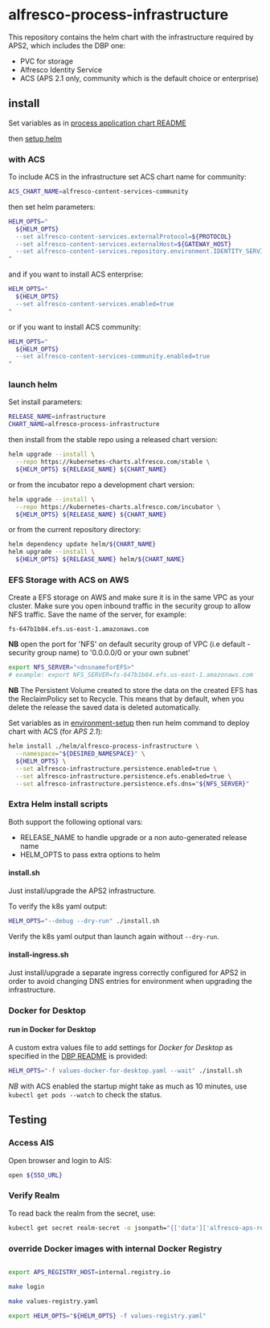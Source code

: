 # alfresco-process-infrastructure

This repository contains the helm chart with the infrastructure required by APS2, which includes the DBP one:

- PVC for storage
- Alfresco Identity Service
- ACS (APS 2.1 only, community which is the default choice or enterprise)

## install

Set variables as in [process application chart README](https://git.alfresco.com/process-services-public/alfresco-process-application-deployment#set-environment-specific-variables)

then [setup helm](https://git.alfresco.com/process-services-public/alfresco-process-application-deployment#install-helm)

### with ACS

To include ACS in the infrastructure set ACS chart name for community:

```bash
ACS_CHART_NAME=alfresco-content-services-community
```

then set helm parameters:
```bash
HELM_OPTS="
  ${HELM_OPTS}
  --set alfresco-content-services.externalProtocol=${PROTOCOL}
  --set alfresco-content-services.externalHost=${GATEWAY_HOST}
  --set alfresco-content-services.repository.environment.IDENTITY_SERVICE_URI=${SSO_URL}
"
```

and if you want to install ACS enterprise:
```bash
HELM_OPTS="
  ${HELM_OPTS}
  --set alfresco-content-services.enabled=true
"
```

or if you want to install ACS community:
```bash
HELM_OPTS="
  ${HELM_OPTS}
  --set alfresco-content-services-community.enabled=true
"
```

### launch helm

Set install parameters:

```bash
RELEASE_NAME=infrastructure
CHART_NAME=alfresco-process-infrastructure
```

then install from the stable repo using a released chart version:

```bash
helm upgrade --install \
  --repo https://kubernetes-charts.alfresco.com/stable \
  ${HELM_OPTS} ${RELEASE_NAME} ${CHART_NAME}
```

or from the incubator repo a development chart version:

```bash
helm upgrade --install \
  --repo https://kubernetes-charts.alfresco.com/incubator \
  ${HELM_OPTS} ${RELEASE_NAME} ${CHART_NAME}
```

or from the current repository directory:

```bash
helm dependency update helm/${CHART_NAME}
helm upgrade --install \
  ${HELM_OPTS} ${RELEASE_NAME} helm/${CHART_NAME}
```

### EFS Storage with ACS on AWS

Create a EFS storage on AWS and make sure it is in the same VPC as your cluster. Make sure you open inbound traffic in the security group to allow NFS traffic.
Save the name of the server, for example:

    fs-647b1b84.efs.us-east-1.amazonaws.com

**NB** open the port for 'NFS' on default security group of VPC (i.e default - security group name) to '0.0.0.0/0 or your own subnet'

```bash
export NFS_SERVER="<dnsnameforEFS>"
# example: export NFS_SERVER=fs-647b1b84.efs.us-east-1.amazonaws.com
```
**NB** The Persistent Volume created to store the data on the created EFS has the ReclaimPolicy set to Recycle.
This means that by default, when you delete the release the saved data is deleted automatically.


Set variables as in [environment-setup](https://git.alfresco.com/process-services-public/alfresco-process-application-deployment#environment-setup) then run helm command to deploy chart with ACS (for _APS 2.1_):
```bash
helm install ./helm/alfresco-process-infrastructure \
  --namespace="${DESIRED_NAMESPACE}" \
  ${HELM_OPTS} \
  --set alfresco-infrastructure.persistence.enabled=true \
  --set alfresco-infrastructure.persistence.efs.enabled=true \
  --set alfresco-infrastructure.persistence.efs.dns="${NFS_SERVER}"
```

### Extra Helm install scripts

Both support the following optional vars:

* RELEASE_NAME to handle upgrade or a non auto-generated release name
* HELM_OPTS to pass extra options to helm 

#### install.sh

Just install/upgrade the APS2 infrastructure.

To verify the k8s yaml output:

```bash
HELM_OPTS="--debug --dry-run" ./install.sh
```

Verify the k8s yaml output than launch again without `--dry-run`.

#### install-ingress.sh

Just install/upgrade a separate ingress correctly configured for APS2 in order to avoid changing DNS entries for environment when upgrading the infrastructure.

### Docker for Desktop 


#### run in Docker for Desktop

A custom extra values file to add settings for _Docker for Desktop_ as specified in the [DBP README](https://github.com/Alfresco/alfresco-dbp-deployment#docker-for-desktop---mac) is provided:
```bash
HELM_OPTS="-f values-docker-for-desktop.yaml --wait" ./install.sh
```
*NB* with ACS enabled the startup might take as much as 10 minutes, use ```kubectl get pods --watch``` to check the status.

## Testing

### Access AIS

Open browser and login to AIS:
```bash
open ${SSO_URL}
```

### Verify Realm

To read back the realm from the secret, use:
```bash
kubectl get secret realm-secret -o jsonpath="{['data']['alfresco-aps-realm\.json']}" | base64 -D > alfresco-aps-realm.json
```
### override Docker images with internal Docker Registry

```bash

export APS_REGISTRY_HOST=internal.registry.io

make login

make values-registry.yaml

export HELM_OPTS="${HELM_OPTS} -f values-registry.yaml"
```